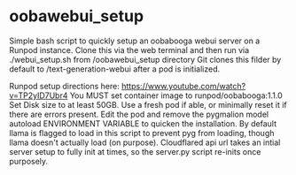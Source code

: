 # oobawebui_setup
Simple bash script to quickly setup an oobabooga webui server on a Runpod instance.
Clone this via the web terminal and then run via ./webui_setup.sh from /oobawebui_setup directory
Git clones this filder by default to /text-generation-webui after a pod is initialized.

Runpod setup directions here: https://www.youtube.com/watch?v=TP2yID7Ubr4
You MUST set container image to runpod/oobabooga:1.1.0
Set Disk size to at least 50GB.
Use a fresh pod if able, or minimally reset it if there are errors present.
Edit the pod and remove the pygmalion model autoload ENVIRONMENT VARIABLE to quicken the installation.  By default llama is flagged to load in this script to prevent pyg from loading, though llama doesn't actually load (on purpose).
Cloudflared api url takes an intial server setup to fully init at times, so the server.py script re-inits once purposely.
